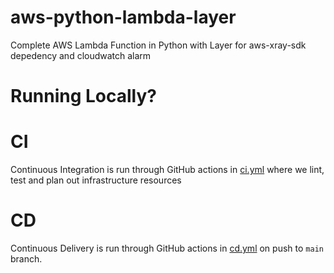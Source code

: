 # aws-python-lambda-layer
Complete AWS Lambda Function in Python with Layer for aws-xray-sdk depedency and cloudwatch alarm

# Running Locally?

# CI
Continuous Integration is run through GitHub actions in [ci.yml](./.github/workflows/ci.yml) where we lint, test and plan out infrastructure resources

# CD
Continuous Delivery is run through GitHub actions in [cd.yml](./.github/workflows/cd.yml) on push to `main` branch.  